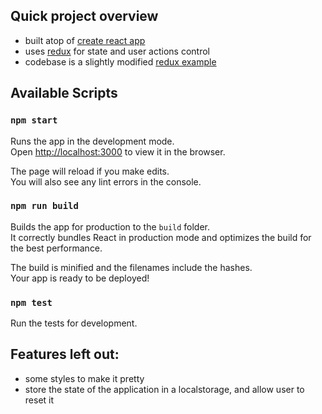 ## Quick project overview

- built atop of [create react app](https://github.com/facebookincubator/create-react-app)
- uses [redux](http://redux.js.org/) for state and user actions control
- codebase is a slightly modified [redux example](https://github.com/reactjs/redux/tree/master/examples/todos)

## Available Scripts

### `npm start`

Runs the app in the development mode.<br>
Open [http://localhost:3000](http://localhost:3000) to view it in the browser.

The page will reload if you make edits.<br>
You will also see any lint errors in the console.

### `npm run build`

Builds the app for production to the `build` folder.<br>
It correctly bundles React in production mode and optimizes the build for the best performance.

The build is minified and the filenames include the hashes.<br>
Your app is ready to be deployed!

### `npm test`

Run the tests for development.

## Features left out:

- some styles to make it pretty
- store the state of the application in a localstorage, and allow user to reset it
